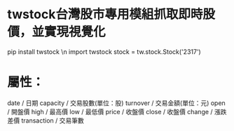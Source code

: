 <!-- 即時股市爬取 -->
# twstock台灣股市專用模組抓取即時股價，並實現視覺化

pip install twstock \n
import twstock 
stock = tw.stock.Stock('2317')

# 屬性：
date / 日期
capacity / 交易股數(單位：股)
turnover / 交易金額(單位：元)
open / 開盤價
high / 最高價
low / 最低價
price / 收盤價
close / 收盤價
change / 漲跌差價
transaction / 交易筆數